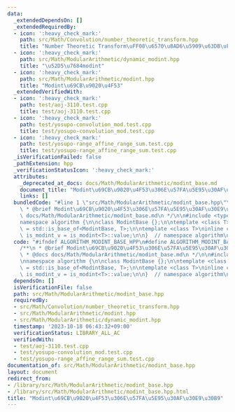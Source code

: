 ```yaml
---
data:
  _extendedDependsOn: []
  _extendedRequiredBy:
  - icon: ':heavy_check_mark:'
    path: src/Math/Convolution/number_theoretic_transform.hpp
    title: "Number Theoretic Transform\uFF08\u6570\u8AD6\u5909\u63DB\uFF09"
  - icon: ':heavy_check_mark:'
    path: src/Math/ModularArithmetic/dynamic_modint.hpp
    title: "\u52D5\u7684modint"
  - icon: ':heavy_check_mark:'
    path: src/Math/ModularArithmetic/modint.hpp
    title: "Modint\u69CB\u9020\u4F53"
  _extendedVerifiedWith:
  - icon: ':heavy_check_mark:'
    path: test/aoj-3110.test.cpp
    title: test/aoj-3110.test.cpp
  - icon: ':heavy_check_mark:'
    path: test/yosupo-convolution_mod.test.cpp
    title: test/yosupo-convolution_mod.test.cpp
  - icon: ':heavy_check_mark:'
    path: test/yosupo-range_affine_range_sum.test.cpp
    title: test/yosupo-range_affine_range_sum.test.cpp
  _isVerificationFailed: false
  _pathExtension: hpp
  _verificationStatusIcon: ':heavy_check_mark:'
  attributes:
    _deprecated_at_docs: docs/Math/ModularArithmetic/modint_base.md
    document_title: "Modint\u69CB\u9020\u4F53\u306E\u57FA\u5E95\u30AF\u30E9\u30B9"
    links: []
  bundledCode: "#line 1 \"src/Math/ModularArithmetic/modint_base.hpp\"\n\n\n\n/**\n\
    \ * @brief Modint\u69CB\u9020\u4F53\u306E\u57FA\u5E95\u30AF\u30E9\u30B9\n * @docs\
    \ docs/Math/ModularArithmetic/modint_base.md\n */\n\n#include <type_traits>\n\n\
    namespace algorithm {\n\nclass ModintBase {};\n\ntemplate <class T>\nusing is_modint\
    \ = std::is_base_of<ModintBase, T>;\n\ntemplate <class T>\ninline constexpr bool\
    \ is_modint_v = is_modint<T>::value;\n\n}  // namespace algorithm\n\n\n"
  code: "#ifndef ALGORITHM_MODINT_BASE_HPP\n#define ALGORITHM_MODINT_BASE_HPP 1\n\n\
    /**\n * @brief Modint\u69CB\u9020\u4F53\u306E\u57FA\u5E95\u30AF\u30E9\u30B9\n\
    \ * @docs docs/Math/ModularArithmetic/modint_base.md\n */\n\n#include <type_traits>\n\
    \nnamespace algorithm {\n\nclass ModintBase {};\n\ntemplate <class T>\nusing is_modint\
    \ = std::is_base_of<ModintBase, T>;\n\ntemplate <class T>\ninline constexpr bool\
    \ is_modint_v = is_modint<T>::value;\n\n}  // namespace algorithm\n\n#endif\n"
  dependsOn: []
  isVerificationFile: false
  path: src/Math/ModularArithmetic/modint_base.hpp
  requiredBy:
  - src/Math/Convolution/number_theoretic_transform.hpp
  - src/Math/ModularArithmetic/modint.hpp
  - src/Math/ModularArithmetic/dynamic_modint.hpp
  timestamp: '2023-10-18 06:43:32+09:00'
  verificationStatus: LIBRARY_ALL_AC
  verifiedWith:
  - test/aoj-3110.test.cpp
  - test/yosupo-convolution_mod.test.cpp
  - test/yosupo-range_affine_range_sum.test.cpp
documentation_of: src/Math/ModularArithmetic/modint_base.hpp
layout: document
redirect_from:
- /library/src/Math/ModularArithmetic/modint_base.hpp
- /library/src/Math/ModularArithmetic/modint_base.hpp.html
title: "Modint\u69CB\u9020\u4F53\u306E\u57FA\u5E95\u30AF\u30E9\u30B9"
---
```

